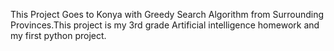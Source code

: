 This Project Goes to Konya with Greedy Search Algorithm from Surrounding Provinces.This project is my 3rd grade Artificial intelligence homework and my first python project.
